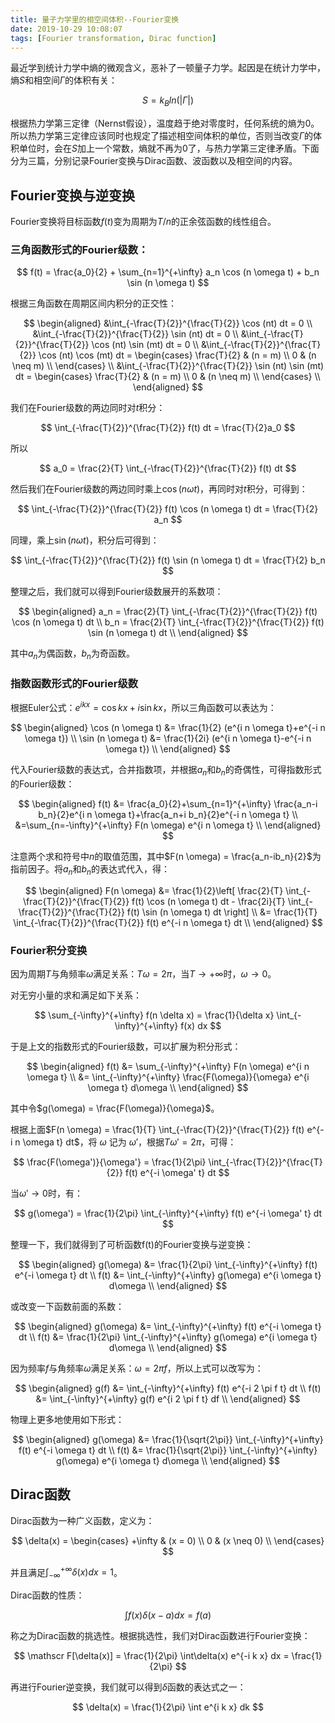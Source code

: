 ```yaml
---
title: 量子力学里的相空间体积--Fourier变换
date: 2019-10-29 10:08:07
tags: [Fourier transformation, Dirac function]
---
```


最近学到统计力学中熵的微观含义，恶补了一顿量子力学。起因是在统计力学中，熵$S$和相空间$\Gamma$的体积有关：

$$ S = k_Bln(|\Gamma|) $$

根据热力学第三定律（Nernst假设），温度趋于绝对零度时，任何系统的熵为0。所以热力学第三定律应该同时也规定了描述相空间体积的单位，否则当改变$\Gamma$的体积单位时，会在$S$加上一个常数，熵就不再为0了，与热力学第三定律矛盾。下面分为三篇，分别记录Fourier变换与Dirac函数、波函数以及相空间的内容。

<!--more-->

## Fourier变换与逆变换
Fourier变换将目标函数$f(t)$变为周期为$T/n$的正余弦函数的线性组合。

### 三角函数形式的Fourier级数：

$$ f(t) = \frac{a_0}{2} + \sum_{n=1}^{+\infty} a_n \cos (n \omega t) + b_n \sin (n \omega t) $$

根据三角函数在周期区间内积分的正交性：

$$
\begin{aligned}
&\int_{-\frac{T}{2}}^{\frac{T}{2}} \cos (nt) dt = 0 \\
&\int_{-\frac{T}{2}}^{\frac{T}{2}} \sin (nt) dt = 0 \\
&\int_{-\frac{T}{2}}^{\frac{T}{2}} \cos (nt) \sin (mt) dt = 0 \\
&\int_{-\frac{T}{2}}^{\frac{T}{2}} \cos (nt) \cos (mt) dt =
\begin{cases}
\frac{T}{2} & (n = m) \\
0 & (n \neq m) \\
\end{cases}
\\
&\int_{-\frac{T}{2}}^{\frac{T}{2}} \sin (nt) \sin (mt) dt =
\begin{cases}
\frac{T}{2} & (n = m) \\
0 & (n \neq m) \\
\end{cases}
\\
\end{aligned}
$$

我们在Fourier级数的两边同时对$t$积分：

$$ \int_{-\frac{T}{2}}^{\frac{T}{2}} f(t) dt = \frac{T}{2}a_0 $$

所以

$$ a_0 = \frac{2}{T} \int_{-\frac{T}{2}}^{\frac{T}{2}} f(t) dt $$

然后我们在Fourier级数的两边同时乘上$\cos (n \omega t)$，再同时对$t$积分，可得到：

$$ \int_{-\frac{T}{2}}^{\frac{T}{2}} f(t) \cos (n \omega t) dt = \frac{T}{2} a_n $$

同理，乘上$\sin (n \omega t)$，积分后可得到：

$$ \int_{-\frac{T}{2}}^{\frac{T}{2}} f(t) \sin (n \omega t) dt = \frac{T}{2} b_n $$

整理之后，我们就可以得到Fourier级数展开的系数项：

$$
\begin{aligned}
a_n = \frac{2}{T} \int_{-\frac{T}{2}}^{\frac{T}{2}} f(t) \cos (n \omega t) dt \\
b_n = \frac{2}{T} \int_{-\frac{T}{2}}^{\frac{T}{2}} f(t) \sin (n \omega t) dt \\
\end{aligned}
$$

其中$a_n$为偶函数，$b_n$为奇函数。

### 指数函数形式的Fourier级数
根据Euler公式：$e^{ikx} = \cos kx + i\sin kx$，所以三角函数可以表达为：

$$
\begin{aligned}
\cos (n \omega t) &= \frac{1}{2} (e^{i n \omega t}+e^{-i n \omega t}) \\
\sin (n \omega t) &= \frac{1}{2i} (e^{i n \omega t}-e^{-i n \omega t}) \\
\end{aligned}
$$

代入Fourier级数的表达式，合并指数项，并根据$a_n$和$b_n$的奇偶性，可得指数形式的Fourier级数：

$$
\begin{aligned}
f(t) &= \frac{a_0}{2}+\sum_{n=1}^{+\infty} \frac{a_n-i b_n}{2}e^{i n \omega t}+\frac{a_n+i b_n}{2}e^{-i n \omega t} \\
&=\sum_{n=-\infty}^{+\infty} F(n \omega) e^{i n \omega t} \\
\end{aligned}
$$

注意两个求和符号中$n$的取值范围，其中$F(n \omega) = \frac{a_n-ib_n}{2}$为指前因子。将$a_n$和$b_n$的表达式代入，得：

$$
\begin{aligned}
F(n \omega) &= \frac{1}{2}\left[ \frac{2}{T} \int_{-\frac{T}{2}}^{\frac{T}{2}} f(t) \cos (n \omega t) dt - \frac{2i}{T} \int_{-\frac{T}{2}}^{\frac{T}{2}} f(t) \sin (n \omega t) dt \right] \\
&= \frac{1}{T} \int_{-\frac{T}{2}}^{\frac{T}{2}} f(t) e^{-i n \omega t} dt \\
\end{aligned}
$$

### Fourier积分变换
因为周期$T$与角频率$\omega$满足关系：$T \omega = 2 \pi$，当$T \to +\infty$时，$\omega \to 0$。

对无穷小量的求和满足如下关系：

$$ \sum_{-\infty}^{+\infty} f(n \delta x) = \frac{1}{\delta x} \int_{-\infty}^{+\infty} f(x) dx $$

于是上文的指数形式的Fourier级数，可以扩展为积分形式：

$$
\begin{aligned}
f(t) &= \sum_{-\infty}^{+\infty} F(n \omega) e^{i n \omega t} \\
     &= \int_{-\infty}^{+\infty} \frac{F(\omega)}{\omega} e^{i \omega t} d\omega \\
\end{aligned}
$$

其中令$g(\omega) = \frac{F(\omega)}{\omega}$。

根据上面$F(n \omega) = \frac{1}{T} \int_{-\frac{T}{2}}^{\frac{T}{2}} f(t) e^{-i n \omega t} dt$，将 $\omega$ 记为 $\omega'$，根据$T\omega' = 2\pi$，可得：

$$ \frac{F(\omega')}{\omega'} = \frac{1}{2\pi} \int_{-\frac{T}{2}}^{\frac{T}{2}} f(t) e^{-i \omega' t} dt $$

当$\omega' \to 0$时，有：

$$ g(\omega') = \frac{1}{2\pi} \int_{-\infty}^{+\infty} f(t) e^{-i \omega' t} dt $$

整理一下，我们就得到了可析函数f(t)的Fourier变换与逆变换：

$$
\begin{aligned}
g(\omega) &= \frac{1}{2\pi} \int_{-\infty}^{+\infty} f(t) e^{-i \omega t} dt \\
f(t)      &= \int_{-\infty}^{+\infty} g(\omega) e^{i \omega t} d\omega \\
\end{aligned}
$$

或改变一下函数前面的系数：

$$
\begin{aligned}
g(\omega) &= \int_{-\infty}^{+\infty} f(t) e^{-i \omega t} dt \\
f(t)      &= \frac{1}{2\pi} \int_{-\infty}^{+\infty} g(\omega) e^{i \omega t} d\omega \\
\end{aligned}
$$

因为频率$f$与角频率$\omega$满足关系：$\omega = 2 \pi f$，所以上式可以改写为：

$$
\begin{aligned}
g(f) &= \int_{-\infty}^{+\infty} f(t) e^{-i 2 \pi f t} dt \\
f(t) &= \int_{-\infty}^{+\infty} g(f) e^{i 2 \pi f t} df \\
\end{aligned}
$$

物理上更多地使用如下形式：

$$
\begin{aligned}
g(\omega) &= \frac{1}{\sqrt{2\pi}} \int_{-\infty}^{+\infty} f(t) e^{-i \omega t} dt \\
f(t)      &= \frac{1}{\sqrt{2\pi}} \int_{-\infty}^{+\infty} g(\omega) e^{i \omega t} d\omega \\
\end{aligned}
$$

## Dirac函数
Dirac函数为一种广义函数，定义为：

$$
\delta(x) =
\begin{cases}
+\infty & (x = 0) \\
0 & (x \neq 0) \\
\end{cases}
$$

并且满足$\int_{-\infty}^{+\infty} \delta(x)dx = 1$。

Dirac函数的性质：

$$ \int f(x)\delta(x-a)dx = f(a) $$

称之为Dirac函数的挑选性。根据挑选性，我们对Dirac函数进行Fourier变换：

$$ \mathscr F[\delta(x)] = \frac{1}{2\pi} \int\delta(x) e^{-i k x} dx = \frac{1}{2\pi} $$

再进行Fourier逆变换，我们就可以得到$\delta$函数的表达式之一：

$$ \delta(x) = \frac{1}{2\pi} \int e^{i k x} dk $$
